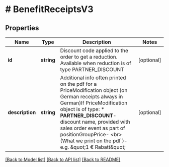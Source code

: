 # # BenefitReceiptsV3

## Properties

Name | Type | Description | Notes
------------ | ------------- | ------------- | -------------
**id** | **string** | Discount code applied to the order to get a reduction. Available when reduction is of type PARTNER_DISCOUNT | [optional]
**description** | **string** | Additional info often printed on the pdf for a PriceModification object (on German receipts always in German)If PriceModification object is of type:  * **PARTNER_DISCOUNT**- discount name, provided with sales order event as part of positionGroupPrice- &lt;br&gt;(What we print on the pdf )- e.g. \&quot;1 € Rabatt\&quot; | [optional]

[[Back to Model list]](../../README.md#models) [[Back to API list]](../../README.md#endpoints) [[Back to README]](../../README.md)
